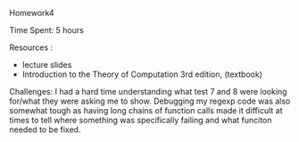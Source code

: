 Homework4

Time Spent: 5 hours

Resources :
- lecture slides
- Introduction to the Theory of Computation 3rd edition, (textbook)

Challenges: I had a hard time understanding what test 7 and 8 were looking for/what they were asking me to show. Debugging my regexp code was also somewhat tough as having long chains of function calls made it difficult at times to tell where something was specifically failing and what funciton needed to be fixed. 
